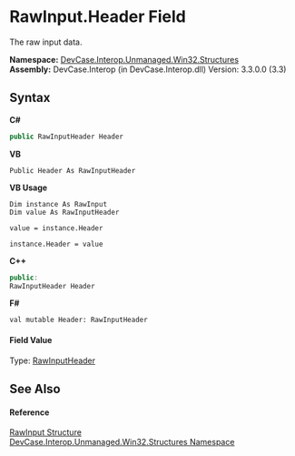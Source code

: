 # RawInput.Header Field
 

The raw input data.

**Namespace:**&nbsp;<a href="N_DevCase_Interop_Unmanaged_Win32_Structures">DevCase.Interop.Unmanaged.Win32.Structures</a><br />**Assembly:**&nbsp;DevCase.Interop (in DevCase.Interop.dll) Version: 3.3.0.0 (3.3)

## Syntax

**C#**<br />
``` C#
public RawInputHeader Header
```

**VB**<br />
``` VB
Public Header As RawInputHeader
```

**VB Usage**<br />
``` VB Usage
Dim instance As RawInput
Dim value As RawInputHeader

value = instance.Header

instance.Header = value
```

**C++**<br />
``` C++
public:
RawInputHeader Header
```

**F#**<br />
``` F#
val mutable Header: RawInputHeader
```


#### Field Value
Type: <a href="T_DevCase_Interop_Unmanaged_Win32_Structures_RawInputHeader">RawInputHeader</a>

## See Also


#### Reference
<a href="T_DevCase_Interop_Unmanaged_Win32_Structures_RawInput">RawInput Structure</a><br /><a href="N_DevCase_Interop_Unmanaged_Win32_Structures">DevCase.Interop.Unmanaged.Win32.Structures Namespace</a><br />